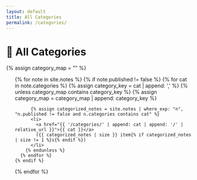 ```yaml
---
layout: default
title: All Categories
permalink: /categories/
---
```


<h1>📂 All Categories</h1>

{% assign category_map = "" %}

<ul>
  {% for note in site.notes %}
    {% if note.published != false %}
      {% for cat in note.categories %}
        {% assign category_key = cat | append: ',' %}
        {% unless category_map contains category_key %}
          {% assign category_map = category_map | append: category_key %}

          {% assign categorized_notes = site.notes | where_exp: "n", "n.published != false and n.categories contains cat" %}
          <li>
            <a href="{{ '/categories/' | append: cat | append: '/' | relative_url }}">{{ cat }}</a>
            ({{ categorized_notes | size }} item{% if categorized_notes | size != 1 %}s{% endif %})
          </li>
        {% endunless %}
      {% endfor %}
    {% endif %}
  {% endfor %}
</ul>
